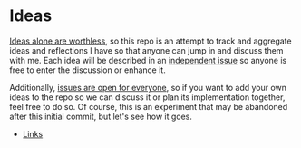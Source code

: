 # Ideas

[Ideas alone are worthless](https://adlrocha.substack.com/p/adlrocha-ideas-are-worthless), so this repo is an attempt to track and aggregate ideas and reflections I have so that anyone can jump in and discuss them with me. Each idea will be described in an [independent issue](https://github.com/adlrocha/ideas/issues) so anyone is free to enter the discussion or enhance it. 

Additionally, [issues are open for everyone](https://github.com/adlrocha/ideas/issues), so if you want to add your own ideas to the repo so we can discuss it or plan its implementation together, feel free to do so. Of course, this is an experiment that may be abandoned after this initial commit, but let's see how it goes.

* [Links](./links.md)

